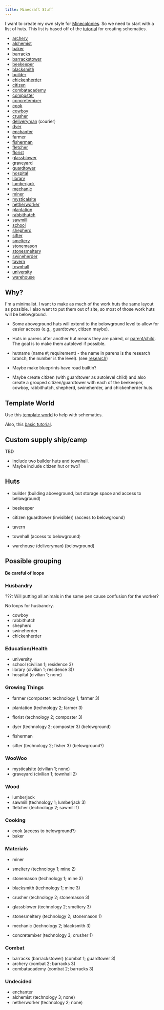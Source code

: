 ```yaml
---
title: Minecraft Stuff
---
```


I want to create my own style for [Minecolonies](https://minecolonies.com). So
we need to start with a list of huts. This list is based off of the
[tutorial](https://minecolonies.com/wiki/tutorials/schematics) for creating
schematics.

* [archery](archery)
* [alchemist](alchemist)
* [baker](baker)
* [barracks](barracks)
* [barrackstower](barrackstower)
* [beekeeper](beekeeper)
* [blacksmith](blacksmith)
* [builder](builder)
* [chickenherder](chickenherder)
* [citizen](citizen)
* [combatacademy](combatacademy)
* [composter](composter)
* [concretemixer](concretemixer)
* [cook](cook)
* [cowboy](cowboy)
* [crusher](crusher)
* [deliveryman](deliveryman) (courier)
* [dyer](dyer)
* [enchanter](enchanter)
* [farmer](farmer)
* [fisherman](fisherman)
* [fletcher](fletcher)
* [florist](florist)
* [glassblower](glassblower)
* [graveyard](graveyard)
* [guardtower](guardtower)
* [hospital](hospital)
* [library](library)
* [lumberjack](lumberjack)
* [mechanic](mechanic)
* [miner](miner)
* [mysticalsite](mysticalsite)
* [netherworker](netherworker)
* [plantation](plantation)
* [rabbithutch](rabbithutch)
* [sawmill](sawmill)
* [school](school)
* [shepherd](shepherd)
* [sifter](sifter)
* [smeltery](smeltery)
* [stonemason](stonemason)
* [stonesmeltery](stonesmeltery)
* [swineherder](swineherder)
* [tavern](tavern)
* [townhall](townhall)
* [university](university)
* [warehouse](warehouse)

## Why?

I'm a minimalist. I want to make as much of the work huts the same layout as
possible. I also want to put them out of site, so most of those work huts will
be belowground.

* Some aboveground huts will extend to the belowground level to allow for
  easier access (e.g., guardtower, citizen maybe).

* Huts in parens after another hut means they are paired, or
  [parent/child](https://minecolonies.com/wiki/tutorials/schematics#how-to-create-parentchild-buildings-or-decorations).
  The goal is to make them autolevel if possible.

* hutname (name #; requirement) - the name in parens is the research branch,
  the number is the level). (see
  [research](https://minecolonies.com/wiki/systems/research))

* Maybe make blueprints have road builtin?

* Maybe create citizen (with guardtower as autolevel child) and also create
  a grouped citizen/guardtower with each of the beekeeper, cowboy,
  rabbithutch, shepherd, swineherder, and chickenherder huts.

## Template World

Use this [template world](https://www.planetminecraft.com/project/minecolonies-schematics-worlds/) to help with schematics.

Also, this [basic tutorial](https://www.youtube.com/watch?v=MDxCPKh6im0).

## Custom supply ship/camp

TBD

* Include two builder huts and townhall.
* Maybe include citizen hut or two?

## Huts

* builder (building aboveground, but storage space and access to belowground)

* beekeeper
* citizen (guardtower (invisible)) (access to belowground)
* tavern
* townhall (access to belowground)
* warehouse (deliveryman) (belowground)

## Possible grouping

**Be careful of loops**

### Husbandry

???: Will putting all animals in the same pen cause confusion for the worker?

No loops for husbandry.

* cowboy
* rabbithutch
* shepherd
* swineherder
* chickenherder

### Education/Health

* university
* school (civilian 1; residence 3)
* library (civilian 1; residence 3))
* hospital (civilian 1; none)

### Growing Things

* farmer (composter: technology 1; farmer 3)
* plantation (technology 2; farmer 3)
* florist (technology 2; composter 3)
* dyer (technology 2; composter 3) (belowground)

* fisherman
* sifter (technology 2; fisher 3) (belowground?)

### WooWoo

* mysticalsite (civilian 1; none)
* graveyard (civilian 1; townhall 2)

### Wood

* lumberjack
* sawmill (technology 1; lumberjack 3)
* fletcher (technology 2; sawmill 1)

### Cooking

* cook (access to belowground?)
* baker

### Materials

* miner

* smeltery (technology 1; mine 2)
* stonemason (technology 1; mine 3)
* blacksmith (technology 1; mine 3)

* crusher (technology 2; stonemason 3)
* glassblower (technology 2; smeltery 3)
* stonesmeltery (technology 2; stonemason 1)
* mechanic (technology 2; blacksmith 3)

* concretemixer (technology 3; crusher 1)

### Combat

* barracks (barrackstower) (combat 1; guardtower 3)
* archery (combat 2; barracks 3)
* combatacademy (combat 2; barracks 3)

### Undecided

* enchanter
* alchemist (technology 3; none)
* netherworker (technology 2; none)
